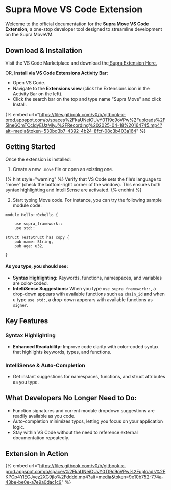 # Supra Move VS Code Extension

Welcome to the official documentation for the **Supra Move VS Code Extension,** a one-stop developer tool designed to streamline development on the Supra MoveVM.

## Download & Installation

Visit the VS Code Marketplace and download the[ Supra Extension Here.](https://marketplace.visualstudio.com/items?itemName=Supra.supramove)

OR, **Install via VS Code Extensions Activity Bar:**

* Open VS Code.
* Navigate to the **Extensions view** (click the Extensions icon in the Activity Bar on the left).
* Click the search bar on the top and type name "Supra Move" and click Install.

{% embed url="https://files.gitbook.com/v0/b/gitbook-x-prod.appspot.com/o/spaces%2FkaUNeiOUvY0TI9c9oVPw%2Fuploads%2F5Ine6OmTCcldyEUzMlyJ%2FRecording%202025-04-18%20164745.mp4?alt=media&token=530bd3b7-4392-4b24-8fcf-08c3b403a164" %}

## Getting Started

Once the extension is installed:

1. Create a new `.move` file or open an existing one.

{% hint style="warning" %}
Verify that VS Code sets the file’s language to “move” (check the bottom-right corner of the window). This ensures both syntax highlighting and IntelliSense are activated.
{% endhint %}

2. Start typing Move code. For instance, you can try the following sample module code:

```
module Hello::0xhello {

    use supra_framework::
    use std::

struct TestStruct has copy {
    pub name: String,
    pub age: u32,

}
```

#### As you type, you should see:

* **Syntax Highlighting:** Keywords, functions, namespaces, and variables are color-coded.
* **IntelliSense Suggestions:** When you type `use supra_framework::`, a drop-down appears with available functions such as `chain_id` and when u type `use std:`, a drop-down apperars with available functions as `signer`.

## Key Features

### Syntax Highlighting

* **Enhanced Readability:** Improve code clarity with color-coded syntax that highlights keywords, types, and functions.

### IntelliSense & Auto-Completion

* Get instant suggestions for namespaces, functions, and struct attributes as you type.

## What Developers No Longer Need to Do:

* Function signatures and current module dropdown suggestions are readily available as you code.
* Auto-completion minimizes typos, letting you focus on your application logic.
* Stay within VS Code without the need to reference external documentation repeatedly.

## Extension in Action

{% embed url="https://files.gitbook.com/v0/b/gitbook-x-prod.appspot.com/o/spaces%2FkaUNeiOUvY0TI9c9oVPw%2Fuploads%2FKPCp4YlECJyez2XG9jIo%2Fdddd.mp4?alt=media&token=9e10b752-774a-43be-be0e-a7e9a0dac1c9" %}

